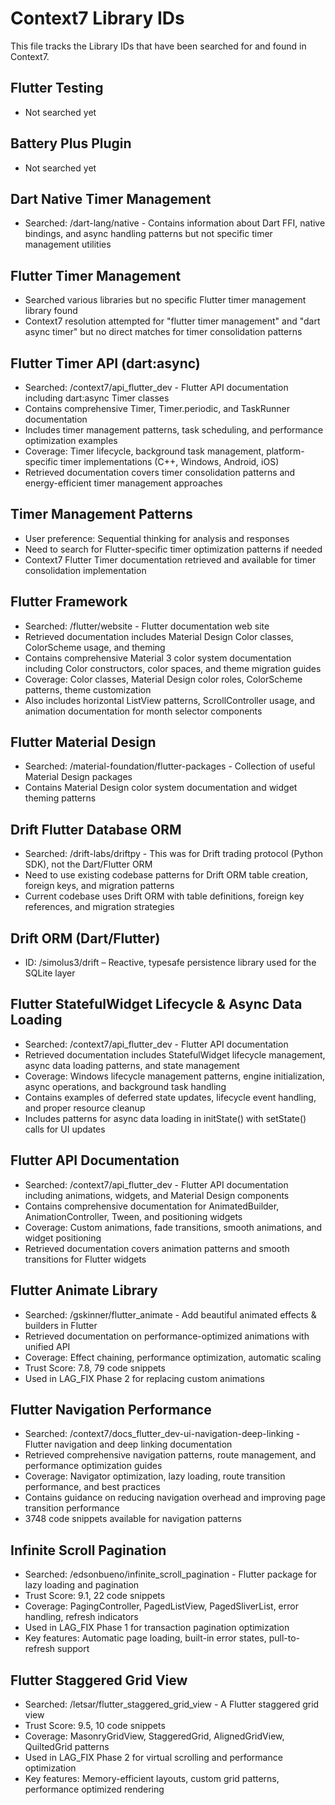 # Context7 Library IDs

This file tracks the Library IDs that have been searched for and found in Context7.

## Flutter Testing
- Not searched yet

## Battery Plus Plugin
- Not searched yet

## Dart Native Timer Management
- Searched: /dart-lang/native - Contains information about Dart FFI, native bindings, and async handling patterns but not specific timer management utilities

## Flutter Timer Management
- Searched various libraries but no specific Flutter timer management library found
- Context7 resolution attempted for "flutter timer management" and "dart async timer" but no direct matches for timer consolidation patterns

## Flutter Timer API (dart:async)
- Searched: /context7/api_flutter_dev - Flutter API documentation including dart:async Timer classes
- Contains comprehensive Timer, Timer.periodic, and TaskRunner documentation
- Includes timer management patterns, task scheduling, and performance optimization examples
- Coverage: Timer lifecycle, background task management, platform-specific timer implementations (C++, Windows, Android, iOS)
- Retrieved documentation covers timer consolidation patterns and energy-efficient timer management approaches

## Timer Management Patterns
- User preference: Sequential thinking for analysis and responses
- Need to search for Flutter-specific timer optimization patterns if needed
- Context7 Flutter Timer documentation retrieved and available for timer consolidation implementation

## Flutter Framework
- Searched: /flutter/website - Flutter documentation web site
- Retrieved documentation includes Material Design Color classes, ColorScheme usage, and theming
- Contains comprehensive Material 3 color system documentation including Color constructors, color spaces, and theme migration guides
- Coverage: Color classes, Material Design color roles, ColorScheme patterns, theme customization
- Also includes horizontal ListView patterns, ScrollController usage, and animation documentation for month selector components

## Flutter Material Design
- Searched: /material-foundation/flutter-packages - Collection of useful Material Design packages
- Contains Material Design color system documentation and widget theming patterns

## Drift Flutter Database ORM
- Searched: /drift-labs/driftpy - This was for Drift trading protocol (Python SDK), not the Dart/Flutter ORM
- Need to use existing codebase patterns for Drift ORM table creation, foreign keys, and migration patterns
- Current codebase uses Drift ORM with table definitions, foreign key references, and migration strategies

## Drift ORM (Dart/Flutter)
- ID: /simolus3/drift – Reactive, typesafe persistence library used for the SQLite layer

## Flutter StatefulWidget Lifecycle & Async Data Loading
- Searched: /context7/api_flutter_dev - Flutter API documentation 
- Retrieved documentation includes StatefulWidget lifecycle management, async data loading patterns, and state management
- Coverage: Windows lifecycle management patterns, engine initialization, async operations, and background task handling
- Contains examples of deferred state updates, lifecycle event handling, and proper resource cleanup
- Includes patterns for async data loading in initState() with setState() calls for UI updates

## Flutter API Documentation
- Searched: /context7/api_flutter_dev - Flutter API documentation including animations, widgets, and Material Design components
- Contains comprehensive documentation for AnimatedBuilder, AnimationController, Tween, and positioning widgets
- Coverage: Custom animations, fade transitions, smooth animations, and widget positioning
- Retrieved documentation covers animation patterns and smooth transitions for Flutter widgets

## Flutter Animate Library
- Searched: /gskinner/flutter_animate - Add beautiful animated effects & builders in Flutter
- Retrieved documentation on performance-optimized animations with unified API
- Coverage: Effect chaining, performance optimization, automatic scaling
- Trust Score: 7.8, 79 code snippets
- Used in LAG_FIX Phase 2 for replacing custom animations

## Flutter Navigation Performance
- Searched: /context7/docs_flutter_dev-ui-navigation-deep-linking - Flutter navigation and deep linking documentation
- Retrieved comprehensive navigation patterns, route management, and performance optimization guides
- Coverage: Navigator optimization, lazy loading, route transition performance, and best practices
- Contains guidance on reducing navigation overhead and improving page transition performance
- 3748 code snippets available for navigation patterns

## Infinite Scroll Pagination
- Searched: /edsonbueno/infinite_scroll_pagination - Flutter package for lazy loading and pagination
- Trust Score: 9.1, 22 code snippets
- Coverage: PagingController, PagedListView, PagedSliverList, error handling, refresh indicators
- Used in LAG_FIX Phase 1 for transaction pagination optimization
- Key features: Automatic page loading, built-in error states, pull-to-refresh support

## Flutter Staggered Grid View
- Searched: /letsar/flutter_staggered_grid_view - A Flutter staggered grid view
- Trust Score: 9.5, 10 code snippets
- Coverage: MasonryGridView, StaggeredGrid, AlignedGridView, QuiltedGrid patterns
- Used in LAG_FIX Phase 2 for virtual scrolling and performance optimization
- Key features: Memory-efficient layouts, custom grid patterns, performance optimized rendering
